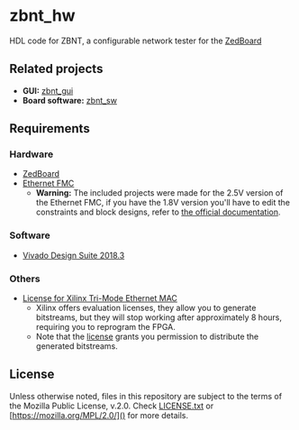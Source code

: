 
# zbnt_hw

HDL code for ZBNT, a configurable network tester for the [ZedBoard](http://www.zedboard.org/product/zedboard)

## Related projects

* **GUI:** [zbnt_gui](https://github.com/oscar-rc1/zbnt_gui)
* **Board software:** [zbnt_sw](https://github.com/oscar-rc1/zbnt_sw)

## Requirements

### Hardware

* [ZedBoard](http://www.zedboard.org/product/zedboard)
* [Ethernet FMC](http://ethernetfmc.com/)
	* **Warning:** The included projects were made for the 2.5V version of the Ethernet FMC, if you have the 1.8V version you'll have to edit the constraints and block designs, refer to [the official documentation](http://ethernetfmc.com/using-the-1-8v-version-with-the-zedboard/).

### Software

* [Vivado Design Suite 2018.3](https://www.xilinx.com/products/design-tools/vivado.html)

### Others

* [License for Xilinx Tri-Mode Ethernet MAC](https://www.xilinx.com/products/intellectual-property/temac.html)
	* Xilinx offers evaluation licenses, they allow you to generate bitstreams, but they will stop working after approximately 8 hours, requiring you to reprogram the FPGA.
	* Note that the [license](https://www.xilinx.com/products/intellectual-property/license/core-license-agreement.html) grants you permission to distribute the generated bitstreams.

## License

Unless otherwise noted, files in this repository are subject to the terms of the Mozilla Public License, v.2.0.
Check [LICENSE.txt](https://github.com/oscar-rc1/zbnt_hw/blob/master/LICENSE.txt) or [https://mozilla.org/MPL/2.0/]() for more details.
